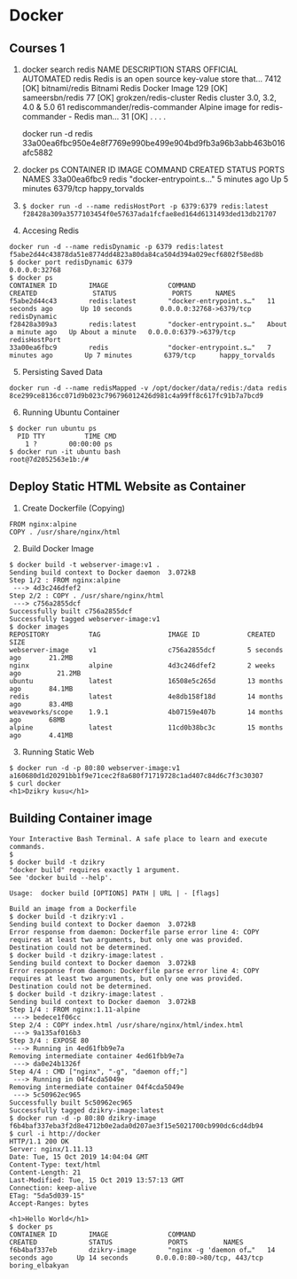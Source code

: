 # Docker

## Courses 1
1. docker search redis
NAME                             DESCRIPTION                                     STARS               OFFICIAL            AUTOMATED
redis                            Redis is an open source key-value store that…   7412                [OK]
bitnami/redis                    Bitnami Redis Docker Image                      129                                     [OK]
sameersbn/redis                                                                  77                                      [OK]
grokzen/redis-cluster            Redis cluster 3.0, 3.2, 4.0 & 5.0               61
rediscommander/redis-commander   Alpine image for redis-commander - Redis man…   31                                      [OK] . . . . 

    docker run -d redis
33a00ea6fbc950e4e8f7769e990be499e904bd9fb3a96b3abb463b016afc5882
2. docker ps
CONTAINER ID        IMAGE               COMMAND                  CREATED             STATUS              PORTS               NAMES
33a00ea6fbc9        redis               "docker-entrypoint.s…"   5 minutes ago       Up 5 minutes        6379/tcp            happy_torvalds
3.  
    ```
    $ docker run -d --name redisHostPort -p 6379:6379 redis:latest
    f28428a309a3577103454f0e57637ada1fcfae8ed164d6131493ded13db21707
    ``` 

4. Accesing Redis
```
docker run -d --name redisDynamic -p 6379 redis:latest
f5abe2d44c43878da51e8774dd4823a80da84ca504d394a029ecf6802f58ed8b
$ docker port redisDynamic 6379
0.0.0.0:32768
$ docker ps
CONTAINER ID        IMAGE               COMMAND                  CREATED              STATUS              PORTS      NAMES
f5abe2d44c43        redis:latest        "docker-entrypoint.s…"   11 seconds ago       Up 10 seconds       0.0.0.0:32768->6379/tcp   redisDynamic
f28428a309a3        redis:latest        "docker-entrypoint.s…"   About a minute ago   Up About a minute   0.0.0.0:6379->6379/tcp    redisHostPort
33a00ea6fbc9        redis               "docker-entrypoint.s…"   7 minutes ago        Up 7 minutes        6379/tcp      happy_torvalds
```

5. Persisting Saved Data
```
docker run -d --name redisMapped -v /opt/docker/data/redis:/data redis
8ce299ce8136cc071d9b023c796796012426d981c4a99ff8c617fc91b7a7bcd9
```
6. Running Ubuntu Container
```
$ docker run ubuntu ps
  PID TTY          TIME CMD
    1 ?        00:00:00 ps
$ docker run -it ubuntu bash
root@7d2052563e1b:/#
``` 
## Deploy Static HTML Website as Container

1. Create Dockerfile (Copying)
```
FROM nginx:alpine
COPY . /usr/share/nginx/html
```
2. Build Docker Image
```
$ docker build -t webserver-image:v1 .
Sending build context to Docker daemon  3.072kB
Step 1/2 : FROM nginx:alpine
 ---> 4d3c246dfef2
Step 2/2 : COPY . /usr/share/nginx/html
 ---> c756a2855dcf
Successfully built c756a2855dcf
Successfully tagged webserver-image:v1
$ docker images
REPOSITORY          TAG                 IMAGE ID            CREATED             SIZE
webserver-image     v1                  c756a2855dcf        5 seconds ago       21.2MB
nginx               alpine              4d3c246dfef2        2 weeks ago         21.2MB
ubuntu              latest              16508e5c265d        13 months ago       84.1MB
redis               latest              4e8db158f18d        14 months ago       83.4MB
weaveworks/scope    1.9.1               4b07159e407b        14 months ago       68MB
alpine              latest              11cd0b38bc3c        15 months ago       4.41MB
```
3. Running Static Web
```
$ docker run -d -p 80:80 webserver-image:v1
a160680d1d20291bb1f9e71cec2f8a680f71719728c1ad407c84d6c7f3c30307
$ curl docker
<h1>Dzikry kusu</h1>
```

## Building Container image
```
Your Interactive Bash Terminal. A safe place to learn and execute commands.
$
$ docker build -t dzikry
"docker build" requires exactly 1 argument.
See 'docker build --help'.

Usage:  docker build [OPTIONS] PATH | URL | - [flags]

Build an image from a Dockerfile
$ docker build -t dzikry:v1 .
Sending build context to Docker daemon  3.072kB
Error response from daemon: Dockerfile parse error line 4: COPY requires at least two arguments, but only one was provided. Destination could not be determined.
$ docker build -t dzikry-image:latest .
Sending build context to Docker daemon  3.072kB
Error response from daemon: Dockerfile parse error line 4: COPY requires at least two arguments, but only one was provided. Destination could not be determined.
$ docker build -t dzikry-image:latest .
Sending build context to Docker daemon  3.072kB
Step 1/4 : FROM nginx:1.11-alpine
 ---> bedece1f06cc
Step 2/4 : COPY index.html /usr/share/nginx/html/index.html
 ---> 9a135af016b3
Step 3/4 : EXPOSE 80
 ---> Running in 4ed61fbb9e7a
Removing intermediate container 4ed61fbb9e7a
 ---> da0e24b1326f
Step 4/4 : CMD ["nginx", "-g", "daemon off;"]
 ---> Running in 04f4cda5049e
Removing intermediate container 04f4cda5049e
 ---> 5c50962ec965
Successfully built 5c50962ec965
Successfully tagged dzikry-image:latest
$ docker run -d -p 80:80 dzikry-image
f6b4baf337eba3f2d8e4712b0e2ada0d207ae3f15e5021700cb990dc6cd4db94
$ curl -i http://docker
HTTP/1.1 200 OK
Server: nginx/1.11.13
Date: Tue, 15 Oct 2019 14:04:04 GMT
Content-Type: text/html
Content-Length: 21
Last-Modified: Tue, 15 Oct 2019 13:57:13 GMT
Connection: keep-alive
ETag: "5da5d039-15"
Accept-Ranges: bytes

<h1>Hello World</h1>
$ docker ps
CONTAINER ID        IMAGE               COMMAND                  CREATED             STATUS              PORTS         NAMES
f6b4baf337eb        dzikry-image        "nginx -g 'daemon of…"   14 seconds ago      Up 14 seconds       0.0.0.0:80->80/tcp, 443/tcp   boring_elbakyan
```